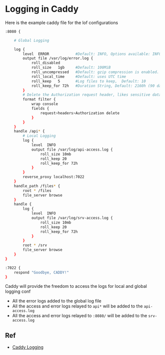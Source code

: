 # Logging in Caddy

Here is the example caddy file for the lof configurations

```bash
:8080 {

    # Global Logging

    log {
        level  ERROR            #Default: INFO, Options available: INFO and ERROR
        output file /var/log/error.log {
            roll_disabled
	        roll_size   1gb     #Default: 100MiB
	        roll_uncompressed   #Default: gzip compression is enabled.
	        roll_local_time     #Default: uses UTC time
	        roll_keep   5       #Log files to keep,  Default: 10
            roll_keep_for 72h   #Duration String, Default: 2160h (90 days)
        }
        # Delete the Authorization request header, likes sensitive data, from the logs
        format filter {
            wrap console
            fields {
                request>headers>Authorization delete
            }
	    }
    }
    handle /api* {
        # Local Logging
        log {
            level  INFO
            output file /var/log/api-access.log {
                roll_size 10mb
                roll_keep 20
                roll_keep_for 72h
            }
        }
		reverse_proxy localhost:7022
	}
	handle_path /files* {
		root * /files
		file_server browse
	}
	handle {
        log {
            level  INFO
            output file /var/log/srv-access.log {
                roll_size 10mb
                roll_keep 20
                roll_keep_for 72h
            }
        }
		root * /srv
		file_server browse
	}
}

:7022 {
	respond "Goodbye, CADDY!" 
}
```

Caddy will provide the freedom to access the logs for local and global logging conf

- All the error logs added to the global log file
- All the access and error logs relayed to `api*` will be added to the `api-access.log` 
- All the access and error logs relayed to `:8080/` will be added to the `srv-access.log`

## Ref

- [Caddy Logging](https://caddyserver.com/docs/caddyfile/directives/log)